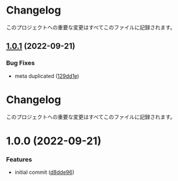 # Changelog

このプロジェクトへの重要な変更はすべてこのファイルに記録されます。

## [1.0.1](https://github.com/pspkurara/sceneries/compare/v1.0.0...v1.0.1) (2022-09-21)


### Bug Fixes

* meta duplicated ([129dd1e](https://github.com/pspkurara/sceneries/commit/129dd1e2863e90d0ed0a9db08f3a1f31033d4aa2))

# Changelog

このプロジェクトへの重要な変更はすべてこのファイルに記録されます。

# 1.0.0 (2022-09-21)


### Features

* initial commit ([d8dde96](https://github.com/pspkurara/sceneries/commit/d8dde96bf8987a5e13b402c2a6024b7243a6e987))
